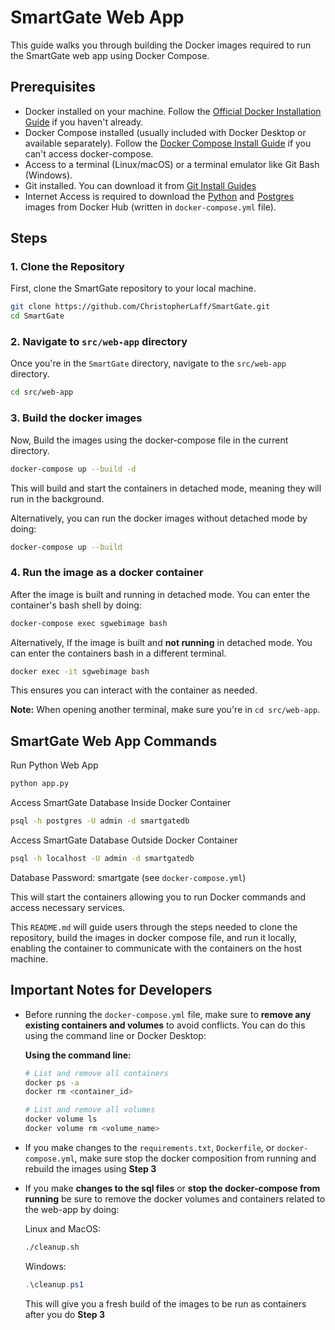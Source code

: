 # SmartGate Web App

This guide walks you through building the Docker images required to run the SmartGate web app using Docker Compose.

## Prerequisites

- Docker installed on your machine. Follow the [Official Docker Installation Guide](https://docs.docker.com/get-docker/) if you haven't already.
-  Docker Compose installed (usually included with Docker Desktop or available separately). Follow the [Docker Compose Install Guide](https://docs.docker.com/compose/install/) if you can't access docker-compose.
- Access to a terminal (Linux/macOS) or a terminal emulator like Git Bash (Windows).
-  Git installed. You can download it from [Git Install Guides](https://github.com/git-guides/install-git)
-  Internet Access is required to download the [Python](https://hub.docker.com/layers/library/python/3.9.21-bookworm/images/sha256-5097c91412f578fe1ac80236fb00e70170aa368daae8f02daebffd3541022abb) and [Postgres](https://hub.docker.com/layers/library/postgres/13/images/sha256-dce7bae4d506b2de20fd95f62a449ae1fd24b5d82f75e58246237becd9ff1c5d) images from Docker Hub (written in `docker-compose.yml` file).

## Steps

### 1. Clone the Repository

First, clone the SmartGate repository to your local machine.

```bash
git clone https://github.com/ChristopherLaff/SmartGate.git
cd SmartGate
```
### 2. Navigate to `src/web-app` directory
Once you're in the `SmartGate` directory, navigate to the `src/web-app` directory.

```bash
cd src/web-app
```
### 3. Build the docker images
Now, Build the images using the docker-compose file in the current directory.

```bash
docker-compose up --build -d
```

This will build and start the containers in detached mode, meaning they will run in the background.

Alternatively, you can run the docker images without detached mode by doing:

```bash
docker-compose up --build 
```

### 4. Run the image as a docker container
After the image is built and running in detached mode. You can enter the container's bash shell by doing:

```bash
docker-compose exec sgwebimage bash 
```

Alternatively, If the image is built and **not running** in detached mode. You can enter the containers bash in a different terminal.

```bash
docker exec -it sgwebimage bash
```

This ensures you can interact with the container as needed.  

**Note:** When opening another terminal, make sure you're in `cd src/web-app`.

## SmartGate Web App Commands

Run Python Web App
```bash
python app.py
```

Access SmartGate Database Inside Docker Container
```bash
psql -h postgres -U admin -d smartgatedb
```

Access SmartGate Database Outside Docker Container
```bash
psql -h localhost -U admin -d smartgatedb
```

Database Password: smartgate (see `docker-compose.yml`)

This will start the containers allowing you to run Docker commands and access necessary services.

This `README.md` will guide users through the steps needed to clone the repository, build the images in docker compose file, and run it locally, enabling the container to communicate with the containers on the host machine.

## Important Notes for Developers

- Before running the `docker-compose.yml` file, make sure to **remove any existing containers and volumes** to avoid conflicts. You can do this using the command line or Docker Desktop:

    **Using the command line:**
    ```bash
    # List and remove all containers
    docker ps -a
    docker rm <container_id>

    # List and remove all volumes
    docker volume ls
    docker volume rm <volume_name>
    ```

- If you make changes to the `requirements.txt`, `Dockerfile`, or `docker-compose.yml`, make sure stop the docker composition from running and rebuild the images using __Step 3__

- If you make **changes to the sql files** or **stop the docker-compose from running** be sure to remove the docker volumes and containers related to the web-app by doing:

  Linux and MacOS:
  ```bash
  ./cleanup.sh
  ```

  Windows:
  ```powershell
  .\cleanup.ps1
  ```

  This will give you a fresh build of the images to be run as containers after you do __Step 3__

  
